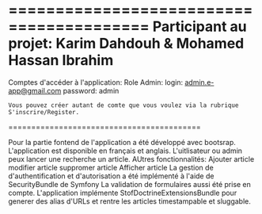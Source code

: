 =========================================
Participant au projet:
	Karim Dahdouh & Mohamed Hassan Ibrahim
=========================================


Comptes d'accéder à l'application:
	Role Admin:
		login: admin.e-app@gmail.com
		password: admin
		
	Vous pouvez créer autant de comte que vous voulez via la rubrique S'inscrire/Register.
==========================================

Pour la partie fontend de l'application a été développé avec bootsrap.
L'application est disponible en français et anglais.
L'uitlisateur ou admin peux lancer une recherche un article.
AUtres fonctionnalités:
	Ajouter article
	modifier article
	suppromer article
	Afficher article
La gestion de d'authentification et d'autorisation a été implémenté à l'aide de SecurityBundle de Symfony
La validation de formulaires aussi été prise en compte.
L'application implémente StofDoctrineExtensionsBundle pour generer des alias d'URLs et rentre les articles timestampable et sluggable.
	

	
	
